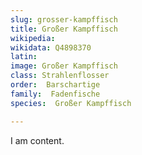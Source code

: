 ```yaml
---
slug: grosser-kampffisch
title: Großer Kampffisch
wikipedia: 
wikidata: Q4898370
latin:
image: Großer Kampffisch
class: Strahlenflosser
order:  Barschartige
family:  Fadenfische
species:  Großer Kampffisch

---
```


I am content.
